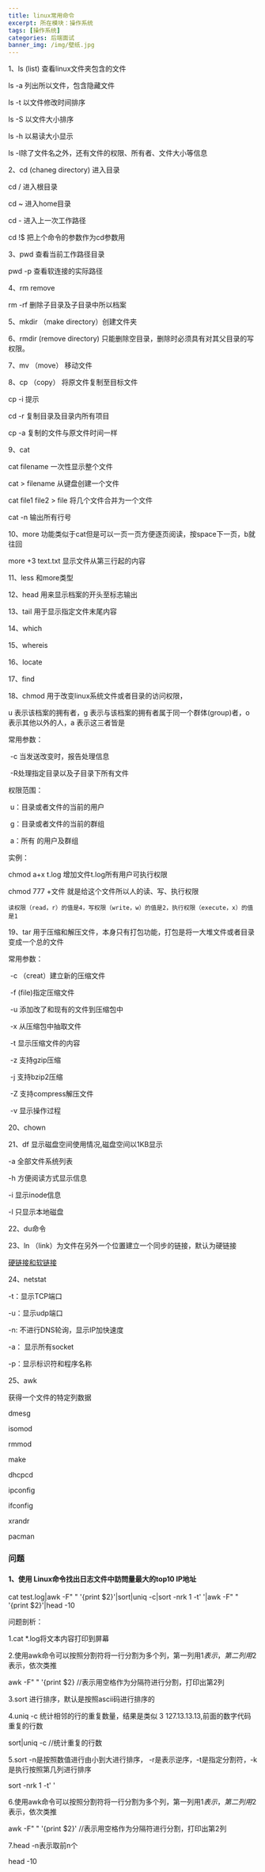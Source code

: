 ```yaml
---
title: linux常用命令
excerpt: 所在模块：操作系统
tags: [操作系统]
categories: 后端面试
banner_img: /img/壁纸.jpg
---
```


1、ls (list) 查看linux文件夹包含的文件

ls -a 列出所以文件，包含隐藏文件

ls -t 以文件修改时间排序

ls -S 以文件大小排序

ls -h 以易读大小显示

ls -l除了文件名之外，还有文件的权限、所有者、文件大小等信息

2、cd (chaneg directory) 进入目录

cd   / 	进入根目录

cd ~ 	进入home目录

cd - 	进入上一次工作路径

cd 	!$ 把上个命令的参数作为cd参数用

3、pwd 	查看当前工作路径目录

pwd	-p	查看软连接的实际路径

4、rm	remove

rm	-rf	删除子目录及子目录中所以档案

5、mkdir	（make directory）创建文件夹

6、rmdir	(remove directory) 只能删除空目录，删除时必须具有对其父目录的写权限。

7、mv	（move）	移动文件

8、cp	（copy）  将原文件复制至目标文件

cp -i	提示

cd -r	复制目录及目录内所有项目

cp	-a	复制的文件与原文件时间一样

9、cat	

cat  filename	一次性显示整个文件

cat	>	filename	从键盘创建一个文件

cat	file1	file2	>	file	将几个文件合并为一个文件

cat	-n	输出所有行号

10、more	功能类似于cat但是可以一页一页方便逐页阅读，按space下一页，b就往回

more	+3	text.txt	显示文件从第三行起的内容

11、less	和more类型

12、head	用来显示档案的开头至标志输出

13、tail	用于显示指定文件末尾内容

14、which	

15、whereis

16、locate

17、find

18、chmod	用于改变linux系统文件或者目录的访问权限，

u 表示该档案的拥有者，g 表示与该档案的拥有者属于同一个群体(group)者，o 表示其他以外的人，a 表示这三者皆是

常用参数：

​	-c 当发送改变时，报告处理信息

​	-R处理指定目录以及子目录下所有文件

权限范围：

​	u：目录或者文件的当前的用户

​	g：目录或者文件的当前的群组

​	a：所有 的用户及群组

实例：

chmod	a+x	t.log	增加文件t.log所有用户可执行权限

chmod 777 +文件 就是给这个文件所以人的读、写、执行权限

```
读权限（read，r）的值是4，写权限（write，w）的值是2，执行权限（execute，x）的值是1
```

19、tar	用于压缩和解压文件，本身只有打包功能，打包是将一大堆文件或者目录变成一个总的文件

常用参数：

​	-c	（creat）建立新的压缩文件

​	-f	(file)指定压缩文件

​	-u 添加改了和现有的文件到压缩包中

​	-x	从压缩包中抽取文件

​	-t	显示压缩文件的内容

​	-z	支持gzip压缩

​	-j	支持bzip2压缩

​	-Z	支持compress解压文件

​	-v	显示操作过程

20、chown

21、df	显示磁盘空间使用情况,磁盘空间以1KB显示

-a	全部文件系统列表

-h	方便阅读方式显示信息

-i	显示inode信息

-l	只显示本地磁盘

22、du命令

23、ln	（link）为文件在另外一个位置建立一个同步的链接，默认为硬链接

[硬链接和软链接](http://sjy.xn--6qq986b3xl/2022/01/21/%E5%90%8E%E5%8F%B0%E9%9D%A2%E8%AF%95%E5%87%86%E5%A4%87/%E6%93%8D%E4%BD%9C%E7%B3%BB%E7%BB%9F/linux%E7%A1%AC%E8%BF%9E%E6%8E%A5%E5%92%8C%E8%BD%AF%E8%BF%9E%E6%8E%A5/)

24、netstat

-t：显示TCP端口

-u：显示udp端口

-n:  不进行DNS轮询，显示IP加快速度

-a： 显示所有socket

-p：显示标识符和程序名称

25、awk

获得一个文件的特定列数据

dmesg

isomod

rmmod

make

dhcpcd

ipconfig

ifconfig

xrandr

pacman





### 问题

#### 1、使用 Linux命令找出日志文件中訪問量最大的top10 IP地址

cat test.log|awk -F" " '{print $2}'|sort|uniq -c|sort -nrk 1 -t' '|awk -F" " '{print $2}'|head -10

问题剖析：

1.cat *.log将文本内容打印到屏幕

2.使用awk命令可以按照分割符将一行分割为多个列，第一列用$1表示，第二列用$2表示，依次类推

  awk -F" " '{print $2}   //表示用空格作为分隔符进行分割，打印出第2列

3.sort 进行排序，默认是按照ascii码进行排序的

4.uniq -c 统计相邻的行的重复数量，结果是类似 3 127.13.13.13,前面的数字代码重复的行数

 sort|uniq -c  //统计重复的行数

5.sort -n是按照数值进行由小到大进行排序， -r是表示逆序，-t是指定分割符，-k是执行按照第几列进行排序

sort -nrk 1 -t' '

6.使用awk命令可以按照分割符将一行分割为多个列，第一列用$1表示，第二列用$2表示，依次类推

awk -F" " '{print $2}'  //表示用空格作为分隔符进行分割，打印出第2列

7.head -n表示取前n个

head -10